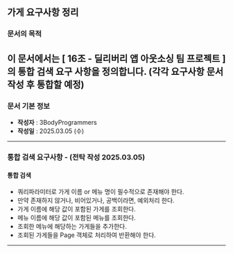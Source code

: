 ## 가게 요구사항 정리

### 문서의 목적

이 문서에서는 **[ 16조 - 딜리버리 앱 아웃소싱 팀 프로젝트 ]** 의 통합 검색 요구 사항을 정의합니다.
(각각 요구사항 문서 작성 후 통합할 예정)
-----

### 문서 기본 정보

- **작성자** : 3BodyProgrammers
- **작성일** : 2025.03.05 (수)

-----

### 통합 검색 요구사항 - (전탁 작성 2025.03.05)

#### 통합 검색
- 쿼리파라미터로 가게 이름 or 메뉴 명이 필수적으로 존재해야 한다.
- 만약 존재하지 않거나, 비어있거나, 공백이라면, 예외처리 한다.
- 가게 이름에 해당 값이 포함된 가게를 조회한다.
- 메뉴 이름에 해당 값이 포함된 메뉴를 조회한다.
- 조회한 메뉴에 해당하는 가게들을 추가한다.
- 조회된 가게들을 Page 객체로 처리하여 반환해야 한다.

-----